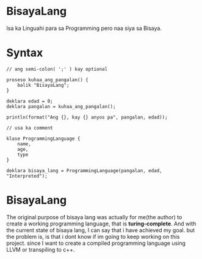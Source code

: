 # BisayaLang
Isa ka Linguahi para sa Programming pero naa siya sa Bisaya.

# Syntax
```
// ang semi-colon( ';' ) kay optional

proseso kuhaa_ang_pangalan() {
    balik "BisayaLang";
}

deklara edad = 0;
deklara pangalan = kuhaa_ang_pangalan();

println(format("Ang {}, kay {} anyos pa", pangalan, edad));

// usa ka comment

klase ProgrammingLanguage {
    name,
    age,
    type
}

deklara bisaya_lang = ProgrammingLanguage(pangalan, edad, "Interpreted");
```






# BisayaLang
The original purpose of bisaya lang was actually for me(the author) 
to create a working programming language, that is **turing-complete**.
And with the current state of bisaya lang, I can say that i have achieved my goal.
but the problem is, is that i dont know if im going to keep working on this project.
since I want to create a compiled programming language using LLVM or transpiling to c++.